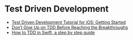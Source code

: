# Test Driven Development 
- [Test Driven Development Tutorial for iOS: Getting Started](https://www.raywenderlich.com/185640/test-driven-development-tutorial)
- [Don’t Give Up on TDD Before Reaching the Breakthroughs](https://qualitycoding.org/dont-give-up-tdd/)
- [How to TDD in Swift, a step by step guide](https://www.mokacoding.com/blog/step-by-step-tdd-in-swift-part-1/)
